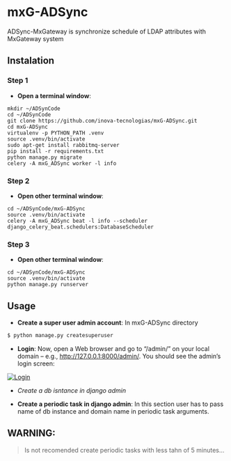 # mxG-ADSync

ADSync-MxGateway is synchronize schedule of LDAP attributes with MxGateway system

## Instalation

### Step 1
- **Open a terminal window**:
```
mkdir ~/ADSynCode
cd ~/ADSynCode
git clone https://github.com/inova-tecnologias/mxG-ADSync.git
cd mxG-ADSync
virtualenv -p PYTHON_PATH .venv
source .venv/bin/activate
sudo apt-get install rabbitmq-server
pip install -r requirements.txt
python manage.py migrate
celery -A mxG_ADSync worker -l info
```
### Step 2
- **Open other terminal window**:
```
cd ~/ADSynCode/mxG-ADSync
source .venv/bin/activate
celery -A mxG_ADSync beat -l info --scheduler django_celery_beat.schedulers:DatabaseScheduler
```
### Step 3
- **Open other terminal window**:
```
cd ~/ADSynCode/mxG-ADSync
source .venv/bin/activate
python manage.py runserver
```
## Usage
- **Create a super user admin account**:
In mxG-ADSync directory

```python
$ python manage.py createsuperuser
```
- **Login**:
Now, open a Web browser and go to “/admin/” on your local domain – e.g., http://127.0.0.1:8000/admin/. You should see the admin’s login screen:

<a href="https://docs.djangoproject.com/en/1.8/_images/admin01.png"><img src="https://docs.djangoproject.com/en/1.8/_images/admin01.png" title="Login" alt="Login"></a>

<!-- [![FVCproductions](https://avatars1.githubusercontent.com/u/4284691?v=3&s=200)](http://fvcproductions.com) -->

- **Create a db isntance* in django admin*

- **Create a periodic task in django admin**:
In this section user has to pass name of db instance and domain name in periodic task arguments.

## WARNING:

> Is not recomended create periodic tasks with less tahn of 5 minutes...


